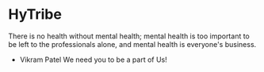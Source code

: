 # HyTribe
There is no health without mental health; mental health is too important to be left to the professionals alone, and mental health is everyone's business.
- Vikram Patel
We need you to be a part of Us!
